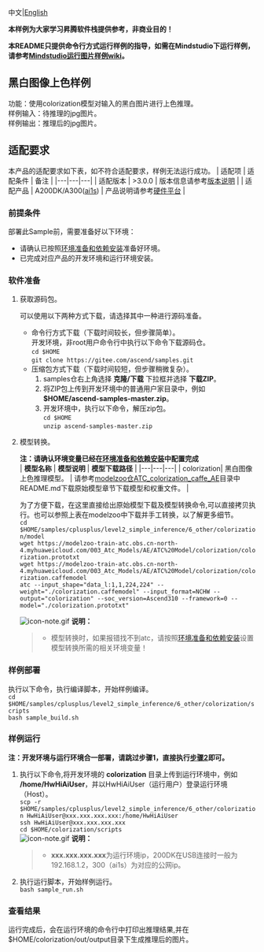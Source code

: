 中文|[English](README.md)

**本样例为大家学习昇腾软件栈提供参考，非商业目的！**

**本README只提供命令行方式运行样例的指导，如需在Mindstudio下运行样例，请参考[Mindstudio运行图片样例wiki](https://gitee.com/ascend/samples/wikis/Mindstudio%E8%BF%90%E8%A1%8C%E5%9B%BE%E7%89%87%E6%A0%B7%E4%BE%8B?sort_id=3164874)。**

## 黑白图像上色样例

功能：使用colorization模型对输入的黑白图片进行上色推理。    
样例输入：待推理的jpg图片。    
样例输出：推理后的jpg图片。

## 适配要求

本产品的适配要求如下表，如不符合适配要求，样例无法运行成功。
| 适配项 | 适配条件 | 备注 |
|---|---|---|
| 适配版本 | >3.0.0 | 版本信息请参考[版本说明](https://ascend.huawei.com/zh/#/software/cann/notice) |
| 适配产品 | A200DK/A300([ai1s](https://support.huaweicloud.com/productdesc-ecs/ecs_01_0047.html#ecs_01_0047__section78423209366))  | 产品说明请参考[硬件平台](https://ascend.huawei.com/zh/#/hardware/product) |


### 前提条件

部署此Sample前，需要准备好以下环境：

- 请确认已按照[环境准备和依赖安装](../../../environment)准备好环境。    
- 已完成对应产品的开发环境和运行环境安装。

### 软件准备

1. 获取源码包。

   可以使用以下两种方式下载，请选择其中一种进行源码准备。   
    - 命令行方式下载（下载时间较长，但步骤简单）。    
       开发环境，非root用户命令行中执行以下命令下载源码仓。    
       ```cd $HOME```     
       ```git clone https://gitee.com/ascend/samples.git```   
    - 压缩包方式下载（下载时间较短，但步骤稍微复杂）。    
        1. samples仓右上角选择 **克隆/下载** 下拉框并选择 **下载ZIP**。    
        2. 将ZIP包上传到开发环境中的普通用户家目录中，例如 **$HOME/ascend-samples-master.zip**。     
        3. 开发环境中，执行以下命令，解压zip包。     
            ```cd $HOME```    
            ```unzip ascend-samples-master.zip```

2. 模型转换。

    **注：请确认环境变量已经在[环境准备和依赖安装](../../../environment)中配置完成**    
    |  **模型名称**  |  **模型说明**  |  **模型下载路径**  |
    |---|---|---|
    |  colorization| 黑白图像上色推理模型。  |  请参考[modelzoo仓ATC_colorization_caffe_AE](https://gitee.com/ascend/modelzoo/tree/master/contrib/TensorFlow/Research/cv/colorization/ATC_colorization_caffe_AE)目录中README.md下载原始模型章节下载模型和权重文件。 |

    为了方便下载，在这里直接给出原始模型下载及模型转换命令,可以直接拷贝执行。也可以参照上表在modelzoo中下载并手工转换，以了解更多细节。     
    ```cd $HOME/samples/cplusplus/level2_simple_inference/6_other/colorization/model```     
    ```wget https://modelzoo-train-atc.obs.cn-north-4.myhuaweicloud.com/003_Atc_Models/AE/ATC%20Model/colorization/colorization.prototxt```    
    ```wget https://modelzoo-train-atc.obs.cn-north-4.myhuaweicloud.com/003_Atc_Models/AE/ATC%20Model/colorization/colorization.caffemodel```    
    ```atc --input_shape="data_l:1,1,224,224" --weight="./colorization.caffemodel" --input_format=NCHW --output="colorization" --soc_version=Ascend310 --framework=0 --model="./colorization.prototxt"```

    ![](https://images.gitee.com/uploads/images/2020/1106/160652_6146f6a4_5395865.gif "icon-note.gif") **说明：**  
    > - 模型转换时，如果报错找不到atc，请按照[环境准备和依赖安装](../../../environment)设置模型转换所需的相关环境变量！

### 样例部署

执行以下命令，执行编译脚本，开始样例编译。   
```cd $HOME/samples/cplusplus/level2_simple_inference/6_other/colorization/scripts```    
```bash sample_build.sh```

### 样例运行

**注：开发环境与运行环境合一部署，请跳过步骤1，直接执行[步骤2](#step_2)即可。**   

1. 执行以下命令,将开发环境的 **colorization** 目录上传到运行环境中，例如 **/home/HwHiAiUser**，并以HwHiAiUser（运行用户）登录运行环境（Host）。    
    ```scp -r $HOME/samples/cplusplus/level2_simple_inference/6_other/colorization HwHiAiUser@xxx.xxx.xxx.xxx:/home/HwHiAiUser```    
    ```ssh HwHiAiUser@xxx.xxx.xxx.xxx```     
    ```cd $HOME/colorization/scripts```    
    ![](https://images.gitee.com/uploads/images/2020/1106/160652_6146f6a4_5395865.gif "icon-note.gif") **说明：**  
    > - **xxx.xxx.xxx.xxx**为运行环境ip，200DK在USB连接时一般为192.168.1.2，300（ai1s）为对应的公网ip。

2. <a name="step_2"></a>执行运行脚本，开始样例运行。         
    ```bash sample_run.sh```      

### 查看结果

运行完成后，会在运行环境的命令行中打印出推理结果,并在$HOME/colorization/out/output目录下生成推理后的图片。